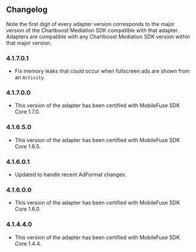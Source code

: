 ## Changelog

Note the first digit of every adapter version corresponds to the major version of the Chartboost Mediation SDK compatible with that adapter. 
Adapters are compatible with any Chartboost Mediation SDK version within that major version.

### 4.1.7.0.1
- Fix memory leaks that could occur when fullscreen ads are shown from an `Activity`.

### 4.1.7.0.0
- This version of the adapter has been certified with MobileFuse SDK Core 1.7.0.

### 4.1.6.5.0
- This version of the adapter has been certified with MobileFuse SDK Core 1.6.5.

### 4.1.6.0.1
- Updated to handle recent AdFormat changes.

### 4.1.6.0.0
- This version of the adapter has been certified with MobileFuse SDK Core 1.6.0.

### 4.1.4.4.0
- This version of the adapter has been certified with MobileFuse SDK Core 1.4.4.

